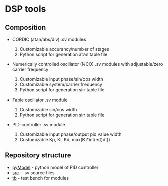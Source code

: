 # DSP tools 

## Composition

*   CORDIC (atan/abs/div) .sv modules
    1.  Customizable accurancy/number of stages
    2.  Python script for generation atan table file

*   Numerically controlled oscillator (NCO) .sv modules with adjustable/zero carrier frequency
    1.  Customizable input phase/sin/cos width
    2.  Customizable system/carrier frequency 
    3.  Python script for generation sin table file

*   Table oscillator .sv module
    1.  Customizable sin/cos width
    2.  Python script for generation sin table file

*   PID-controller .sv module
    1.  Customizable input phase/output pid value width
    2.  Customizable Kp, Ki, Kd, max(Ki*int(e(t)dt))

## Repository structure

*   [pyModel](./pyModel/)   - python model of PID controller
*   [src](./src/)           - .sv source files
*   [tb](./tb/)             - test bench for modules